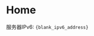 # Home

<link rel="stylesheet" href="style_dark1.css">

<script src="main_func-1.js"></script>

服务器IPv6: `{blank_ipv6_address}`

